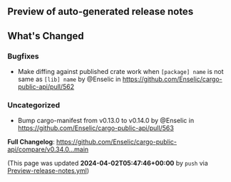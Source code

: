 ## Preview of auto-generated release notes
<!-- Release notes generated using configuration in .github/release.yml at main -->

## What's Changed
### Bugfixes
* Make diffing against published crate work when `[package] name` is not same as `[lib] name` by @Enselic in https://github.com/Enselic/cargo-public-api/pull/562
### Uncategorized
* Bump cargo-manifest from v0.13.0 to v0.14.0 by @Enselic in https://github.com/Enselic/cargo-public-api/pull/563


**Full Changelog**: https://github.com/Enselic/cargo-public-api/compare/v0.34.0...main


(This page was updated **2024-04-02T05:47:46+00:00** by `push` via [Preview-release-notes.yml](https://github.com/Enselic/cargo-public-api/actions/runs/8518041881))
